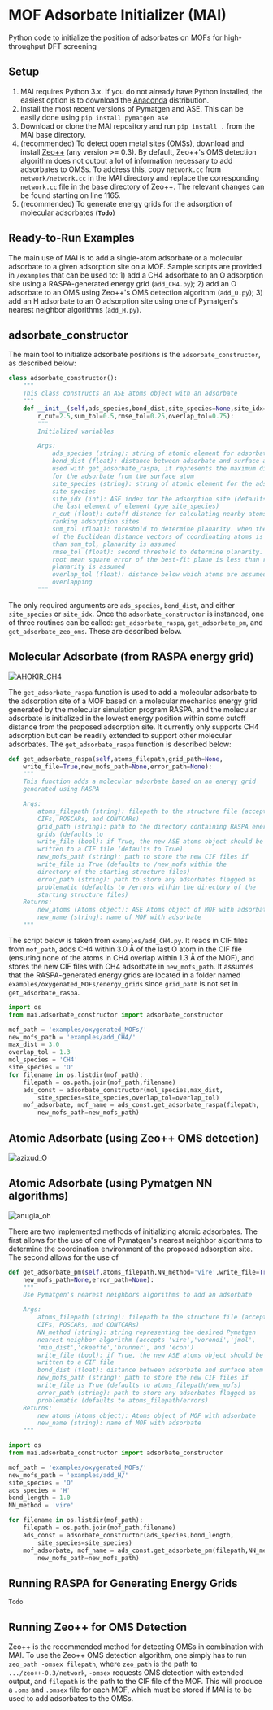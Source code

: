 # MOF Adsorbate Initializer (MAI)
Python code to initialize the position of adsorbates on MOFs for high-throughput DFT screening

Setup
-----
1. MAI requires Python 3.x. If you do not already have Python installed, the easiest option is to download the [Anaconda](https://www.anaconda.com/download/) distribution.
2. Install the most recent versions of Pymatgen and ASE. This can be easily done using `pip install pymatgen ase` 
3. Download or clone the MAI repository and run `pip install .` from the MAI base directory.
4. (recommended) To detect open metal sites (OMSs), download and install [Zeo++](http://www.zeoplusplus.org/download.html) (any version >= 0.3). By default, Zeo++'s OMS detection algorithm does not output a lot of information necessary to add adsorbates to OMSs. To address this, copy `network.cc` from `network/network.cc` in the MAI directory and replace the corresponding `network.cc` file in the base directory of Zeo++. The relevant changes can be found starting on line 1165.
5. (recommended) To generate energy grids for the adsorption of molecular adsorbates (**`Todo`**)

Ready-to-Run Examples
-----
The main use of MAI is to add a single-atom adsorbate or a molecular adsorbate to a given adsorption site on a MOF. Sample scripts are provided in `/examples` that can be used to: 1) add a CH4 adsorbate to an O adsorption site using a RASPA-generated energy grid (`add_CH4.py`); 2) add an O adsorbate to an OMS using Zeo++'s OMS detection algorithm (`add_O.py`); 3) add an H adsorbate to an O adsorption site using one of Pymatgen's nearest neighbor algorithms (`add_H.py`).

adsorbate_constructor
-----
The main tool to initialize adsorbate positions is the `adsorbate_constructor`, as described below:
```python
class adsorbate_constructor():
	"""
	This class constructs an ASE atoms object with an adsorbate
	"""
	def __init__(self,ads_species,bond_dist,site_species=None,site_idx=None,
		r_cut=2.5,sum_tol=0.5,rmse_tol=0.25,overlap_tol=0.75):
		"""
		Initialized variables

		Args:
			ads_species (string): string of atomic element for adsorbate (e.g. 'O')
			bond_dist (float): distance between adsorbate and surface atom. If
			used with get_adsorbate_raspa, it represents the maximum distance
			for the adsorbate from the surface atom
			site_species (string): string of atomic element for the adsorption
			site species
			site_idx (int): ASE index for the adsorption site (defaults to
			the last element of element type site_species)
			r_cut (float): cutoff distance for calculating nearby atoms when
			ranking adsorption sites
			sum_tol (float): threshold to determine planarity. when the sum
			of the Euclidean distance vectors of coordinating atoms is less
			than sum_tol, planarity is assumed
			rmse_tol (float): second threshold to determine planarity. when the 
			root mean square error of the best-fit plane is less than rmse_tol,
			planarity is assumed
			overlap_tol (float): distance below which atoms are assumed to be
			overlapping
		"""
```
The only required arguments are `ads_species`, `bond_dist`, and either `site_species` or `site_idx`. Once the `adsorbate_constructor` is instanced, one of three routines can be called: `get_adsorbate_raspa`, `get_adsorbate_pm`, and `get_adsorbate_zeo_oms`. These are described below.

Molecular Adsorbate (from RASPA energy grid)
-----

![AHOKIR_CH4](test/success/add_CH4/ahokir_ch4.png)

The `get_adsorbate_raspa` function is used to add a molecular adsorbate to the adsorption site of a MOF based on a molecular mechanics energy grid generated by the molecular simulation program RASPA, and the molecular adsorbate is initialized in the lowest energy position within some cutoff distance from the proposed adsorption site. It currently only supports CH4 adsorption but can be readily extended to support other molecular adsorbates. The `get_adsorbate_raspa` function is described below:

```python
def get_adsorbate_raspa(self,atoms_filepath,grid_path=None,
	write_file=True,new_mofs_path=None,error_path=None):
	"""
	This function adds a molecular adsorbate based on an energy grid
	generated using RASPA

	Args:
		atoms_filepath (string): filepath to the structure file (accepts
		CIFs, POSCARs, and CONTCARs)
		grid_path (string): path to the directory containing RASPA energy
		grids (defaults to 
		write_file (bool): if True, the new ASE atoms object should be
		written to a CIF file (defaults to True)
		new_mofs_path (string): path to store the new CIF files if
		write_file is True (defaults to /new_mofs within the
		directory of the starting structure files)
		error_path (string): path to store any adsorbates flagged as
		problematic (defaults to /errors within the directory of the
		starting structure files)
	Returns:
		new_atoms (Atoms object): ASE Atoms object of MOF with adsorbate
		new_name (string): name of MOF with adsorbate
	"""
```
The script below is taken from `examples/add_CH4.py`. It reads in CIF files from `mof_path`, adds CH4 within 3.0 Å of the last O atom in the CIF file (ensuring none of the atoms in CH4 overlap within 1.3 Å of the MOF), and stores the new CIF files with CH4 adsorbate in `new_mofs_path`. It assumes that the RASPA-generated energy grids are located in a folder named `examples/oxygenated_MOFs/energy_grids` since `grid_path` is not set in `get_adsorbate_raspa`. 

```python
import os
from mai.adsorbate_constructor import adsorbate_constructor

mof_path = 'examples/oxygenated_MOFs/'
new_mofs_path = 'examples/add_CH4/'
max_dist = 3.0
overlap_tol = 1.3
mol_species = 'CH4'
site_species = 'O'
for filename in os.listdir(mof_path):
	filepath = os.path.join(mof_path,filename)
	ads_const = adsorbate_constructor(mol_species,max_dist,
		site_species=site_species,overlap_tol=overlap_tol)
	mof_adsorbate, mof_name = ads_const.get_adsorbate_raspa(filepath,
		new_mofs_path=new_mofs_path)
```
Atomic Adsorbate (using Zeo++ OMS detection)
-----
![azixud_O](test/success/add_O/azixud_o.png)

Atomic Adsorbate (using Pymatgen NN algorithms)
-----
![anugia_oh](test/success/add_H/anugia_oh.png)

There are two implemented methods of initializing atomic adsorbates. The first allows for the use of one of Pymatgen's nearest neighbor algorithms to determine the coordination environment of the proposed adsorption site. The second allows for the use of 

```python
def get_adsorbate_pm(self,atoms_filepath,NN_method='vire',write_file=True,
	new_mofs_path=None,error_path=None):
	"""
	Use Pymatgen's nearest neighbors algorithms to add an adsorbate

	Args:
		atoms_filepath (string): filepath to the structure file (accepts
		CIFs, POSCARs, and CONTCARs)
		NN_method (string): string representing the desired Pymatgen
		nearest neighbor algorithm (accepts 'vire','voronoi','jmol',
		'min_dist','okeeffe','brunner', and 'econ')
		write_file (bool): if True, the new ASE atoms object should be
		written to a CIF file
		bond_dist (float): distance between adsorbate and surface atom
		new_mofs_path (string): path to store the new CIF files if
		write_file is True (defaults to atoms_filepath/new_mofs)
		error_path (string): path to store any adsorbates flagged as
		problematic (defaults to atoms_filepath/errors)
	Returns:
		new_atoms (Atoms object): Atoms object of MOF with adsorbate
		new_name (string): name of MOF with adsorbate
	"""
```

```python
import os
from mai.adsorbate_constructor import adsorbate_constructor

mof_path = 'examples/oxygenated_MOFs/'
new_mofs_path = 'examples/add_H/'
site_species = 'O'
ads_species = 'H'
bond_length = 1.0
NN_method = 'vire'

for filename in os.listdir(mof_path):
	filepath = os.path.join(mof_path,filename)
	ads_const = adsorbate_constructor(ads_species,bond_length,
		site_species=site_species)
	mof_adsorbate, mof_name = ads_const.get_adsorbate_pm(filepath,NN_method,
		new_mofs_path=new_mofs_path)
```
Running RASPA for Generating Energy Grids
-----
`Todo`

Running Zeo++ for OMS Detection
-----
Zeo++ is the recommended method for detecting OMSs in combination with MAI. To use the Zeo++ OMS detection algorithm, one simply has to run `zeo_path -omsex filepath`, where `zeo_path` is the path to `.../zeo++-0.3/network`, `-omsex` requests OMS detection with extended output, and `filepath` is the path to the CIF file of the MOF. This will produce a `.oms` and `.omsex` file for each MOF, which must be stored if MAI is to be used to add adsorbates to the OMSs.
